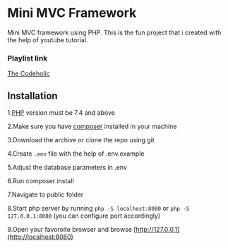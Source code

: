 # Mini MVC Framework

Mini MVC framework using PHP. This is the fun project that i created with the help of youtube tutorial.

### Playlist link

[The Codeholic](https://www.youtube.com/playlist?list=PLLQuc_7jk__Uk_QnJMPndbdKECcTEwTA1)

## **Installation**

1.[PHP](https://www.php.net/) version must be 7.4 and above

2.Make sure you have [composer](https://getcomposer.org/) installed in your machine

3.Download the archive or clone the repo using git

4.Create `.env` file with the help of .env.example

5.Adjust the database parameters in .env

6.Run composer install

7.Navigate to public folder

8.Start php server by running `php -S localhost:8080` or `php -S 127.0.0.1:8080` (you can configure port accordingly)

9.Open your favoroite browser and browse [http://127.0.0.1](http://localhost:8080)

